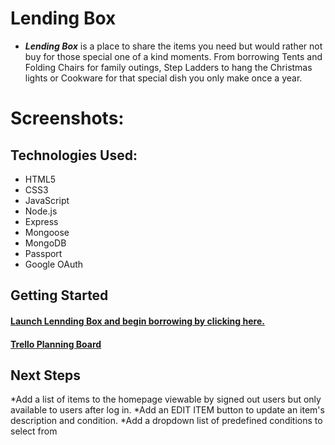 # Lending Box
* **_Lending Box_** is a place to share the items you need but would rather not buy for those special one of a kind moments. From borrowing Tents and Folding Chairs for family outings, Step Ladders to hang the Christmas lights or Cookware for that special dish you only make once a year.

#  Screenshots: 


##  Technologies Used:
* HTML5
* CSS3
* JavaScript
* Node.js
* Express
* Mongoose
* MongoDB
* Passport
* Google OAuth

##  Getting Started 
#### [Launch **Lennding Box** and begin borrowing by clicking here.](https://lendingbox.herokuapp.com/)

#### [Trello Planning Board](https://trello.com/b/0JtYIJDo/project-ii-lendingbox)

## Next Steps
*Add a list of items to the homepage viewable by signed out users but only available to users after log in.
*Add an EDIT ITEM button to update an item's description and condition.
*Add a dropdown list of predefined conditions to select from